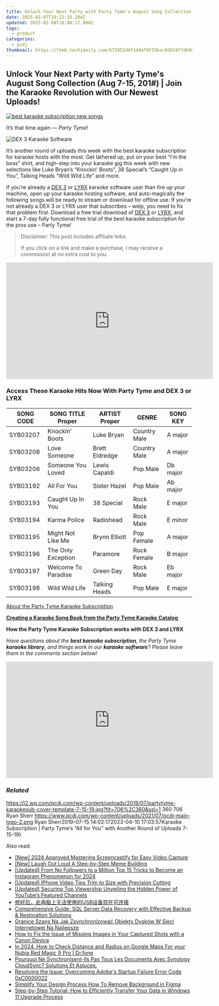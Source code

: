 ```yaml
---
title: Unlock Your Next Party with Party Tyme's August Song Collection (Aug 7-15, 201#) | Join the Karaoke Revolution with Our Newest Uploads!
date: 2025-02-07T19:22:35.204Z
updated: 2025-02-08T18:08:17.808Z
tags:
  - product
categories:
  - pcdj
thumbnail: https://thmb.techidaily.com/b75952ddf1d4af9f33bac9d924f7db98ead5f1ed4a0ce7215f6d5a9fade562b4.jpg
---
```


## Unlock Your Next Party with Party Tyme's August Song Collection (Aug 7-15, 201#) | Join the Karaoke Revolution with Our Newest Uploads!

[![best karaoke subscription new songs](https://i2.wp.com/pcdj.com/wp-content/uploads/2019/07/partytyme-karaokesub-cover-template-7-15-19.jpg?resize=706%2C321&ssl=1)](https://i2.wp.com/pcdj.com/wp-content/uploads/2019/07/partytyme-karaokesub-cover-template-7-15-19.jpg?fit=706%2C360&ssl=1 "best karaoke subscription new songs")

It’s that time again — _Party Tyme_!

![DEX 3 Karaoke Software](https://i1.wp.com/pcdj.com/wp-content/uploads/2018/04/dex3-partytyme-new.jpg?fit=300%2C300&ssl=1 "DEX 3 Karaoke Software")

It’s another round of uploads this week with the best karaoke subscription for karaoke hosts with the most. Get lathered up, put on your best “I’m the boss” shirt, and high-step into your karaoke gig this week with new selections like Luke Bryan’s “Knockin’ Boots”, 38 Special’s “Caught Up in You”, Talking Heads “Wild Wild Life” and more.

If you’re already a [DEX 3](https://tools.techidaily.com/pcdj/products/) or [LYRX](http://www.lyrxkaraoke.com) karaoke software user than fire up your machine, open up your karaoke hosting software, and auto-magically the following songs will be ready to stream or download for offline use. If you’re not already a DEX 3 or LYRX user that subscribes – welp, you need to fix that problem first. Download a free trial download of [DEX 3](https://tools.techidaily.com/pcdj/products/) or [LYRX](http://lyrxkaraoke.com/free-trial-2/), and start a 7-day fully functional free trial of the best karaoke subscription for the pros use – Party Tyme!

>  Disclaimer: This post includes affiliate links
>
>  If you click on a link and make a purchase, I may receive a commission at no extra cost to you.
>

<!-- affiliate ads begin -->
<iframe width="560" height="315" src="https://www.youtube.com/embed/nmj7aVvEeAs?si=OcR7USXKGyLcn09q" title="YouTube video player" frameborder="0" allow="accelerometer; autoplay; clipboard-write; encrypted-media; gyroscope; picture-in-picture; web-share" referrerpolicy="strict-origin-when-cross-origin" allowfullscreen></iframe>
<!-- affiliate ads end -->

### Access These Karaoke Hits Now With Party Tyme and DEX 3 or LYRX

| **SONG CODE** | **SONG TITLE Proper** | **ARTIST Proper** | **GENRE**    | **SONG KEY** |
| ------------- | --------------------- | ----------------- | ------------ | ------------ |
| SYB03207      | Knockin’ Boots        | Luke Bryan        | Country Male | A major      |
| SYB03208      | Love Someone          | Brett Eldredge    | Country Male | A major      |
| SYB03206      | Someone You Loved     | Lewis Capaldi     | Pop Male     | Db major     |
| SYB03192      | All For You           | Sister Hazel      | Pop Male     | Ab major     |
| SYB03193      | Caught Up In You      | 38 Special        | Rock Male    | E major      |
| SYB03194      | Karma Police          | Radiohead         | Rock Male    | E minor      |
| SYB03195      | Might Not Like Me     | Brynn Elliott     | Pop Female   | A major      |
| SYB03196      | The Only Exception    | Paramore          | Rock Female  | B major      |
| SYB03197      | Welcome To Paradise   | Green Day         | Rock Male    | Eb major     |
| SYB03198      | Wild Wild Life        | Talking Heads     | Pop Male     | E major      |

[About the Party Tyme Karaoke Subscription](https://tools.techidaily.com/pcdj/products/)

[**Creating a Karaoke Song Book from the Party Tyme Karaoke Catalog**](https://tools.techidaily.com/pcdj/products/)

**How the Party Tyme Karaoke Subscription works with DEX 3 and LYRX**  

_Have questions about the **best karaoke subscription**, the Party Tyme **karaoke library**, and things work in our **karaoke software**? Please leave them in the comments section below!_

<!-- affiliate ads begin -->
<iframe width="560" height="315" src="https://www.youtube.com/embed/S0b9szh8vEk?si=NlGzpJ6MN_SJNk5A" title="YouTube video player" frameborder="0" allow="accelerometer; autoplay; clipboard-write; encrypted-media; gyroscope; picture-in-picture; web-share" referrerpolicy="strict-origin-when-cross-origin" allowfullscreen></iframe>
<!-- affiliate ads end -->

### _Related_

https://i2.wp.com/pcdj.com/wp-content/uploads/2019/07/partytyme-karaokesub-cover-template-7-15-19.jpg?fit=706%2C360&ssl=1 360 706 Ryan Sherr https://www.pcdj.com/wp-content/uploads/2021/07/pcdj-main-logo-2.png Ryan Sherr2019-07-15 14:02:172023-04-10 17:03:57Karaoke Subscription | Party Tyme’s “All for You” with Another Round of Uploads 7-15-19}

<ins class="adsbygoogle"
     style="display:block"
     data-ad-format="autorelaxed"
     data-ad-client="ca-pub-7571918770474297"
     data-ad-slot="1223367746"></ins>

<ins class="adsbygoogle"
     style="display:block"
     data-ad-client="ca-pub-7571918770474297"
     data-ad-slot="8358498916"
     data-ad-format="auto"
     data-full-width-responsive="true"></ins>

<span class="atpl-alsoreadstyle">Also read:</span>
<div><ul>
<li><a href="https://screen-sharing-recording.techidaily.com/new-2024-approved-mastering-screencastify-for-easy-video-capture/"><u>[New] 2024 Approved Mastering Screencastify for Easy Video Capture</u></a></li>
<li><a href="https://fox-boxes.techidaily.com/new-laugh-out-loud-a-step-by-step-meme-building/"><u>[New] Laugh Out Loud A Step-by-Step Meme Building</u></a></li>
<li><a href="https://instagram-video-recordings.techidaily.com/updated-from-no-followers-to-a-million-top-15-tricks-to-become-an-instagram-phenomenon-for-2024/"><u>[Updated] From No Followers to a Million Top 15 Tricks to Become an Instagram Phenomenon for 2024</u></a></li>
<li><a href="https://extra-approaches.techidaily.com/updated-iphone-video-tips-trim-to-size-with-precision-cutting/"><u>[Updated] IPhone Video Tips Trim to Size with Precision Cutting</u></a></li>
<li><a href="https://facebook-video-share.techidaily.com/updated-securing-top-viewership-unveiling-the-hidden-power-of-youtubes-featured-channels/"><u>[Updated] Securing Top Viewership Unveiling the Hidden Power of YouTube’s Featured Channels</u></a></li>
<li><a href="https://win-hot.techidaily.com/1728491830877-usb/"><u>修好后，此电脑上无法使用的USB设备现在可连接</u></a></li>
<li><a href="https://win-hot.techidaily.com/comprehensive-guide-sql-server-data-recovery-with-effective-backup-and-restoration-solutions/"><u>Comprehensive Guide: SQL Server Data Recovery with Effective Backup & Restoration Solutions</u></a></li>
<li><a href="https://win-hot.techidaily.com/granice-szans-na-jak-zsynchronizowac-obiekty-dyskow-w-sieci-internetowej-na-najlepsze/"><u>Granice Szans Na Jak Zsynchronizować Obiekty Dysków W Sieci Internetowej Na Najlepsze</u></a></li>
<li><a href="https://win-hot.techidaily.com/how-to-fix-the-issue-of-missing-images-in-your-captured-shots-with-a-canon-device/"><u>How to Fix the Issue of Missing Images in Your Captured Shots with a Canon Device</u></a></li>
<li><a href="https://android-location-track.techidaily.com/in-2024-how-to-check-distance-and-radius-on-google-maps-for-your-nubia-red-magic-9-pro-drfone-by-drfone-virtual-android/"><u>In 2024, How to Check Distance and Radius on Google Maps For your Nubia Red Magic 9 Pro | Dr.fone</u></a></li>
<li><a href="https://win-hot.techidaily.com/pourquoi-ne-synchronisent-ils-pas-tous-les-documents-avec-synology-cloudsync-solutions-et-astuces/"><u>Pourquoi Ne Synchronisent-Ils Pas Tous Les Documents Avec Synology CloudSync? Solutions Et Astuces.</u></a></li>
<li><a href="https://win-able.techidaily.com/resolving-the-issue-overcoming-adobes-startup-failure-error-code-0xc0000022/"><u>Resolving the Issue: Overcoming Adobe's Startup Failure Error Code 0xC0000022</u></a></li>
<li><a href="https://extra-information.techidaily.com/simplify-your-design-process-how-to-remove-background-in-figma/"><u>Simplify Your Design Process How To Remove Background in Figma</u></a></li>
<li><a href="https://win-hot.techidaily.com/step-by-step-tutorial-how-to-efficiently-transfer-your-data-in-windows-11-upgrade-process/"><u>Step-by-Step Tutorial: How to Efficiently Transfer Your Data in Windows 11 Upgrade Process</u></a></li>
</ul></div>


